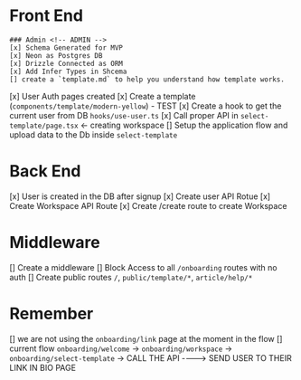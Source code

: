 
# Front End <!-- Front End -->
    ### Admin <!-- ADMIN -->
    [x] Schema Generated for MVP
    [x] Neon as Postgres DB
    [x] Drizzle Connected as ORM
    [x] Add Infer Types in Shcema
    [] create a `template.md` to help you understand how template works.
[x] User Auth pages created
[x] Create a template (`components/template/modern-yellow`) - TEST
[x] Create a hook to get the current user from DB `hooks/use-user.ts`
[x] Call proper API in `select-template/page.tsx` <- creating workspace
[] Setup the application flow and upload data to the Db inside `select-template`



# Back End <!-- Back End -->
[x] User is created in the DB after signup
[x] Create user API Rotue
[x] Create Workspace API Route
[x] Create /create route to create Workspace

# Middleware <!-- Middleware -->
[] Create a middleware
[] Block Access to all `/onboarding` routes with no auth
[] Create public routes `/`, `public/template/*`, `article/help/*`



# Remember <!-- Remember -->
[] we are not using the `onboarding/link` page at the moment in the flow
[] current flow `onboarding/welcome` -> `onboarding/workspace` -> `onboarding/select-template` -> CALL THE API ----> SEND USER TO THEIR LINK IN BIO PAGE